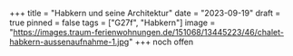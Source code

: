+++
title = "Habkern und seine Architektur"
date = "2023-09-19"
draft = true
pinned = false
tags = ["G27f", "Habkern"]
image = "https://images.traum-ferienwohnungen.de/151068/13445223/46/chalet-habkern-aussenaufnahme-1.jpg"
+++
noch offen